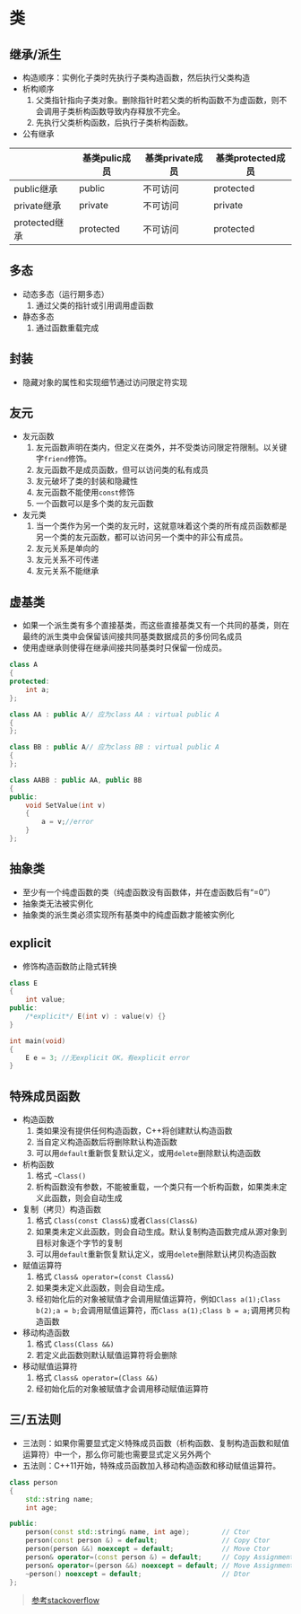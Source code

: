 # 类

## 继承/派生
* 构造顺序：实例化子类时先执行子类构造函数，然后执行父类构造
* 析构顺序
    1. 父类指针指向子类对象。删除指针时若父类的析构函数不为虚函数，则不会调用子类析构函数导致内存释放不完全。
    2. 先执行父类析构函数，后执行子类析构函数。
* 公有继承
 
|  | 基类pulic成员 | 基类private成员 | 基类protected成员 |
| ---- | ---- | ---- | ---- |
| public继承 | public | 不可访问 | protected |
| private继承 | private | 不可访问 | private |
| protected继承 | protected | 不可访问 | protected |

## 多态
* 动态多态（运行期多态）
    1. 通过父类的指针或引用调用虚函数
* 静态多态
    1. 通过函数重载完成

## 封装    
* 隐藏对象的属性和实现细节通过访问限定符实现

## 友元
* 友元函数
    1. 友元函数声明在类内，但定义在类外，并不受类访问限定符限制。以关键字`friend`修饰。
    2. 友元函数不是成员函数，但可以访问类的私有成员
    3. 友元破坏了类的封装和隐藏性
    4. 友元函数不能使用`const`修饰
    5. 一个函数可以是多个类的友元函数
* 友元类
    1. 当一个类作为另一个类的友元时，这就意味着这个类的所有成员函数都是另一个类的友元函数，都可以访问另一个类中的非公有成员。
    2. 友元关系是单向的
    3. 友元关系不可传递
    4. 友元关系不能继承

## 虚基类
* 如果一个派生类有多个直接基类，而这些直接基类又有一个共同的基类，则在最终的派生类中会保留该间接共同基类数据成员的多份同名成员
* 使用虚继承则使得在继承间接共同基类时只保留一份成员。
```C++
class A
{
protected: 
    int a;
};

class AA : public A// 应为class AA : virtual public A
{
};

class BB : public A// 应为class BB : virtual public A
{
};

class AABB : public AA, public BB
{
public:
    void SetValue(int v)
    {
        a = v;//error
    }
};
```

## 抽象类
* 至少有一个纯虚函数的类（纯虚函数没有函数体，并在虚函数后有“=0”）
* 抽象类无法被实例化
* 抽象类的派生类必须实现所有基类中的纯虚函数才能被实例化

## explicit
* 修饰构造函数防止隐式转换

```C++
class E
{
    int value;
public:
    /*explicit*/ E(int v) : value(v) {}
}

int main(void)
{
    E e = 3; //无explicit OK。有explicit error
}
```
## 特殊成员函数
* 构造函数
    1. 类如果没有提供任何构造函数，C++将创建默认构造函数
    2. 当自定义构造函数后将删除默认构造函数
    3. 可以用`default`重新恢复默认定义，或用`delete`删除默认构造函数
* 析构函数
    1. 格式 `~Class()`
    2. 析构函数没有参数，不能被重载，一个类只有一个析构函数，如果类未定义此函数，则会自动生成
* 复制（拷贝）构造函数
    1. 格式 `Class(const Class&)`或者`Class(Class&)`
    2. 如果类未定义此函数，则会自动生成。默认复制构造函数完成从源对象到目标对象逐个字节的复制
    3. 可以用`default`重新恢复默认定义，或用`delete`删除默认拷贝构造函数
* 赋值运算符
    1. 格式 `Class& operator=(const Class&)`
    2. 如果类未定义此函数，则会自动生成。
    3. 经初始化后的对象被赋值才会调用赋值运算符，例如`Class a(1);Class b(2);a = b;`会调用赋值运算符，而`Class a(1);Class b = a;`调用拷贝构造函数
* 移动构造函数
    1. 格式 `Class(Class &&)`
    2. 若定义此函数则默认赋值运算符将会删除
* 移动赋值运算符
    1. 格式 `Class& operator=(Class &&)`
    2. 经初始化后的对象被赋值才会调用移动赋值运算符

## 三/五法则
* 三法则：如果你需要显式定义特殊成员函数（析构函数、复制构造函数和赋值运算符）中一个，那么你可能也需要显式定义另外两个
* 五法则：C++11开始，特殊成员函数加入移动构造函数和移动赋值运算符。

```C++
class person
{
    std::string name;
    int age;

public:
    person(const std::string& name, int age);        // Ctor
    person(const person &) = default;                // Copy Ctor
    person(person &&) noexcept = default;            // Move Ctor
    person& operator=(const person &) = default;     // Copy Assignment
    person& operator=(person &&) noexcept = default; // Move Assignment
    ~person() noexcept = default;                    // Dtor
};
```

> [参考stackoverflow](https://stackoverflow.com/questions/4172722/what-is-the-rule-of-three)